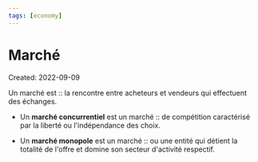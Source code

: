 ```yaml
---
tags: [economy] 
---
```

# Marché
Created: 2022-09-09

Un marché est :: la rencontre entre acheteurs et vendeurs qui effectuent des échanges.
<!--SR:!2022-09-20,8,250-->

- Un **marché concurrentiel** est un marché :: de compétition caractérisé par la liberté ou l'indépendance des choix.
<!--SR:!2022-09-19,6,230-->
- Un **marché monopole** est un marché :: ou une entité qui détient la totalité de l'offre et domine son secteur d'activité respectif.
<!--SR:!2022-09-20,5,248-->